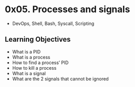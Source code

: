 # 0x05. Processes and signals
- DevOps, Shell, Bash, Syscall, Scripting

## Learning Objectives

- What is a PID
- What is a process
- How to find a process’ PID
- How to kill a process
- What is a signal
- What are the 2 signals that cannot be ignored
